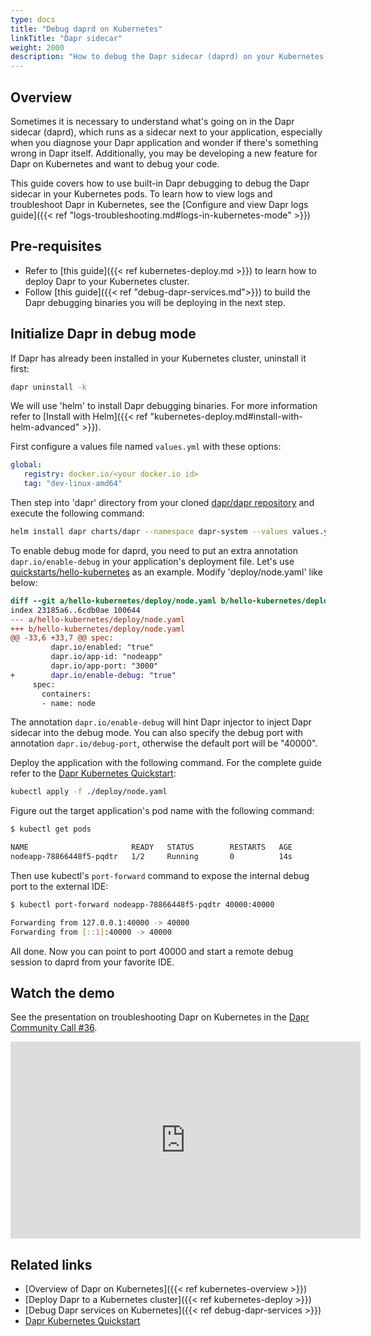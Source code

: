 ```yaml
---
type: docs
title: "Debug daprd on Kubernetes"
linkTitle: "Dapr sidecar"
weight: 2000
description: "How to debug the Dapr sidecar (daprd) on your Kubernetes cluster"
---
```



## Overview

Sometimes it is necessary to understand what's going on in the Dapr sidecar (daprd), which runs as a sidecar next to your application, especially when you diagnose your Dapr application and wonder if there's something wrong in Dapr itself. Additionally, you may be developing a new feature for Dapr on Kubernetes and want to debug your code.

This guide covers how to use built-in Dapr debugging to debug the Dapr sidecar in your Kubernetes pods. To learn how to view logs and troubleshoot Dapr in Kubernetes, see the [Configure and view Dapr logs guide]({{< ref "logs-troubleshooting.md#logs-in-kubernetes-mode" >}})

## Pre-requisites

- Refer to [this guide]({{< ref kubernetes-deploy.md >}}) to learn how to deploy Dapr to your Kubernetes cluster.
- Follow [this guide]({{< ref "debug-dapr-services.md">}}) to build the Dapr debugging binaries you will be deploying in the next step.


## Initialize Dapr in debug mode

If Dapr has already been installed in your Kubernetes cluster, uninstall it first:

```bash
dapr uninstall -k
```
We will use 'helm' to install Dapr debugging binaries. For more information refer to [Install with Helm]({{< ref "kubernetes-deploy.md#install-with-helm-advanced" >}}).

First configure a values file named `values.yml` with these options:

```yaml
global:
   registry: docker.io/<your docker.io id>
   tag: "dev-linux-amd64"
```

Then step into 'dapr' directory from your cloned [dapr/dapr repository](https://github.com/dapr/dapr) and execute the following command:

```bash
helm install dapr charts/dapr --namespace dapr-system --values values.yml --wait
```

To enable debug mode for daprd, you need to put an extra annotation `dapr.io/enable-debug` in your application's deployment file. Let's use [quickstarts/hello-kubernetes](https://github.com/dapr/quickstarts/tree/master/tutorials/hello-kubernetes) as an example. Modify 'deploy/node.yaml' like below:

```diff
diff --git a/hello-kubernetes/deploy/node.yaml b/hello-kubernetes/deploy/node.yaml
index 23185a6..6cdb0ae 100644
--- a/hello-kubernetes/deploy/node.yaml
+++ b/hello-kubernetes/deploy/node.yaml
@@ -33,6 +33,7 @@ spec:
         dapr.io/enabled: "true"
         dapr.io/app-id: "nodeapp"
         dapr.io/app-port: "3000"
+        dapr.io/enable-debug: "true"
     spec:
       containers:
       - name: node
```

The annotation `dapr.io/enable-debug` will hint Dapr injector to inject Dapr sidecar into the debug mode. You can also specify the debug port with annotation `dapr.io/debug-port`, otherwise the default port will be "40000".

Deploy the application with the following command. For the complete guide refer to the [Dapr Kubernetes Quickstart](https://github.com/dapr/quickstarts/tree/master/tutorials/hello-kubernetes):

```bash
kubectl apply -f ./deploy/node.yaml
```

Figure out the target application's pod name with the following command:

```bash
$ kubectl get pods

NAME                       READY   STATUS        RESTARTS   AGE
nodeapp-78866448f5-pqdtr   1/2     Running       0          14s
```

Then use kubectl's `port-forward` command to expose the internal debug port to the external IDE:

```bash
$ kubectl port-forward nodeapp-78866448f5-pqdtr 40000:40000

Forwarding from 127.0.0.1:40000 -> 40000
Forwarding from [::1]:40000 -> 40000
```

All done. Now you can point to port 40000 and start a remote debug session to daprd from your favorite IDE.

## Watch the demo

See the presentation on troubleshooting Dapr on Kubernetes in the [Dapr Community Call #36](https://youtu.be/pniLPRbuLD8?si=bGid7oYSp9cThtiI&t=838). 

<iframe width="560" height="315" src="https://www.youtube-nocookie.com/embed/pniLPRbuLD8?si=bGid7oYSp9cThtiI&amp;start=838" title="YouTube video player" frameborder="0" allow="accelerometer; autoplay; clipboard-write; encrypted-media; gyroscope; picture-in-picture; web-share" allowfullscreen></iframe>

## Related links

- [Overview of Dapr on Kubernetes]({{< ref kubernetes-overview >}})
- [Deploy Dapr to a Kubernetes cluster]({{< ref kubernetes-deploy >}})
- [Debug Dapr services on Kubernetes]({{< ref debug-dapr-services >}})
- [Dapr Kubernetes Quickstart](https://github.com/dapr/quickstarts/tree/master/tutorials/hello-kubernetes)